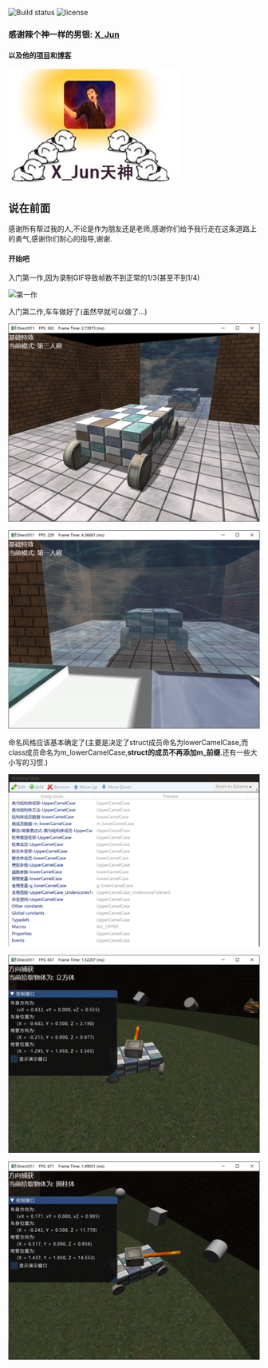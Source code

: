 ![Build status](https://ci.appveyor.com/api/projects/status/oylc74cmuu47pwas/branch/master?svg=true) ![license](https://img.shields.io/badge/license-MIT-dddd00.svg) 

### 感谢辣个神一样的男银: [**<u>X_Jun</u>**](https://home.cnblogs.com/u/X-Jun/)

#### 以及他的[**<u>项目</u>**](https://github.com/MKXJun/DX11-Without-DirectX-SDK)和[**<u>博客</u>**](https://www.cnblogs.com/X-Jun/p/9028764.html)

![X_Jun天神](./PIC/X_Jun天神.jpg)



## 说在前面

感谢所有帮过我的人,不论是作为朋友还是老师,感谢你们给予我行走在这条道路上的勇气,感谢你们耐心的指导,谢谢.

#### 开始吧

入门第一作,因为录制GIF导致帧数不到正常的1/3(甚至不到1/4)

![第一作](./作品一览/00_3D图形入门.gif)

入门第二作,车车做好了(虽然早就可以做了...)

![第二作1](./作品一览/01_车车_01.png)

![第二作2](./作品一览/01_车车_02.png)

命名风格应该基本确定了(主要是决定了struct成员命名为lowerCamelCase,而class成员命名为m_lowerCamelCase,**struct的成员不再添加m_前缀**.还有一些大小写的习惯.)

![命名风格](./PIC/命名风格.png)

![第三作1](./作品一览/02_坦克_01.png)

![第三作2](./作品一览/02_坦克_02.png)